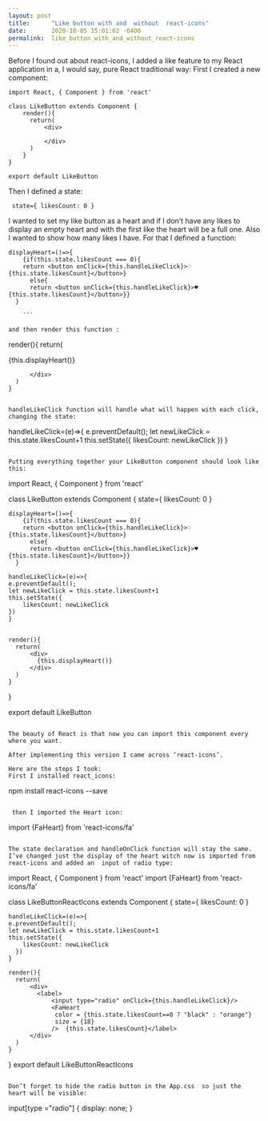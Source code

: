 ```yaml
---
layout: post
title:      "Like button with and  without  react-icons"
date:       2020-10-05 15:01:02 -0400
permalink:  like_button_with_and_without_react-icons
---
```



Before I found out about react-icons, I added a like feature to my React application in a, I would say, pure React traditional way:
First I created a new component:

```
import React, { Component } from 'react'

class LikeButton extends Component {
    render(){
      return(
          <div>

          </div>
      )
    }
}

export default LikeButton
```

Then I defined a state:

` 
state={ likesCount: 0 }
`

I wanted to set my like button as a heart and if I don’t have any likes to display an empty heart and with the first like the heart will be a full one. Also I wanted to show how many likes I  have. For that I defined a function:

```
displayHeart=()=>{
    {if(this.state.likesCount === 0){
    return <button onClick={this.handleLikeClick}>♡ {this.state.likesCount}</button>}
      else{
      return <button onClick={this.handleLikeClick}>♥ {this.state.likesCount}</button>}}
  }
	
	```

and then render this function :

```
render(){
      return(
          <div>
            {this.displayHeart()}

          </div>
      )
    }
		
```

handleLikeClick function will handle what will happen with each click, changing the state:

```
handleLikeClick=(e)=>{
    e.preventDefault();
    let newLikeClick = this.state.likesCount+1
    this.setState({
      likesCount: newLikeClick
    })
  }
```

Putting everything together your LikeButton component should look like this:

```
import React, { Component } from 'react'

class LikeButton extends Component {
    state={ likesCount: 0 }

    displayHeart=()=>{
        {if(this.state.likesCount === 0){
        return <button onClick={this.handleLikeClick}>♡ {this.state.likesCount}</button>}
          else{
          return <button onClick={this.handleLikeClick}>♥ {this.state.likesCount}</button>}}
      }

    handleLikeClick=(e)=>{
    e.preventDefault();
    let newLikeClick = this.state.likesCount+1
    this.setState({
        likesCount: newLikeClick
    })
    }
    

    render(){
      return(
          <div>
            {this.displayHeart()}
          </div>
      )
    }
}

export default LikeButton
```

The beauty of React is that now you can import this component every where you want.

After implementing this version I came across ‘react-icons’.

Here are the steps I took:
First I installed react_icons:

```
npm install react-icons --save
```

 then I imported the Heart icon:

```
import {FaHeart} from 'react-icons/fa'
```

The state declaration and handleOnClick function will stay the same. I’ve changed just the display of the heart witch now is imported from react-icons and added an  input of radio type:

```
import React, { Component } from 'react'
import {FaHeart} from 'react-icons/fa'

class LikeButtonReactIcons extends Component {
    state={ likesCount: 0 }

    handleLikeClick=(e)=>{
    e.preventDefault();
    let newLikeClick = this.state.likesCount+1
    this.setState({
        likesCount: newLikeClick
      })
    }
  
    render(){
      return(
          <div>
            <label>
                <input type="radio" onClick={this.handleLikeClick}/>
                <FaHeart
                 color = {this.state.likesCount==0 ? "black" : "orange"}
                 size = {18}
                />  {this.state.likesCount}</label>
          </div>
      )
    }
}
export default LikeButtonReactIcons

```

Don’t forget to hide the radio button in the App.css  so just the heart will be visible:

```
input[type ="radio"] {
  display: none;
}

```







